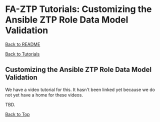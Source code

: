 # FA-ZTP Tutorials: Customizing the Ansible ZTP Role Data Model Validation

[Back to README](../../README.md#table-of-contents)

[Back to Tutorials](TUTORIALS.md)

## Customizing the Ansible ZTP Role Data Model Validation

We have a video tutorial for this. It hasn't been linked yet because we do not yet have a home for these videos. 

TBD.

[Back to Top](#table-of-contents)